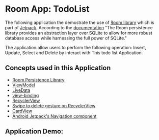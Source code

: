 # Room App: TodoList

The following application the demostrate the use of [Room library](https://developer.android.com/topic/libraries/architecture/room) which is part 
of [Jetpack](https://developer.android.com/jetpack). 
According to the [documentation](https://developer.android.com/topic/libraries/architecture/room) "The Room persistence library provides an abstraction layer over SQLite to allow for more robust database 
access while harnessing the full power of SQLite."

The application allow users to perform the following operation: Insert, Update, Select and Delete by interact with This todo list Application.


##  Concepts used in this Application


* [Room Persistence Library](https://developer.android.com/topic/libraries/architecture/room)
* [ViewModel](https://developer.android.com/topic/libraries/architecture/viewmodel)
* [LiveData](https://developer.android.com/topic/libraries/architecture/livedata)
* [view-binding](https://developer.android.com/topic/libraries/view-binding)
* [RecyclerView](https://developer.android.com/guide/topics/ui/layout/recyclerview)
* [Swipe to delete gesture on RecyclerView](https://developer.android.com/reference/kotlin/androidx/recyclerview/widget/ItemTouchHelper.SimpleCallback)
* [CardView](https://developer.android.com/reference/androidx/cardview/widget/CardView)
* [Android Jetpack's Navigation component](https://developer.android.com/guide/navigation)



##  Application Demo:

